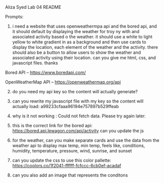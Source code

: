 Aliza Syed Lab 04 README 

Prompts: 

1) i need a website that uses openweathermpa api and the bored api, and it should default by      displaying the weather for troy ny with and associated activity based o the weather. it should use a white to light yellow to white gradient in as a background and then use cards to display the location, each element of the weather and the activity. there should also be a button to allow users to show the weather and associated activity using their location. can you give me html, css, and javascript files. thanks

Bored API – https://www.boredapi.com/ 

OpenWeatherMap API – https://openweathermap.org/api

2) do you need my api key so the content will actually generate?

3) can you rewrite my javascript file with my key so the content will actually load: a99233cfaaa96194e757897b529ffeab

4) why is it not working : Could not fetch data. Please try again later.

5) this is the correct link for the bored api: https://bored.api.lewagon.com/api/activity can you update the js

6) for the weather, can you make separate cards and use the data from the weather api to display max temp, min temp, feels like, conditions, humidity, temperature, pressure, wind, sunrise, and sunset

7) can you update the css to use this color pallette: https://coolors.co/1f2041-ffffff-fcfccc-6cb0ef-acadaf

8) can you also add an image that represents the conditons